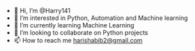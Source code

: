 - 👋 Hi, I’m @Harry141
- 👀 I’m interested in Python, Automation and Machine learning
- 🌱 I’m currently learning Machine Learning
- 💞️ I’m looking to collaborate on Python projects
- 📫 How to reach me harishabib2@gmail.com

<!---
Harry141/Harry141 is a ✨ special ✨ repository because its `README.md` (this file) appears on your GitHub profile.
You can click the Preview link to take a look at your changes.
--->
